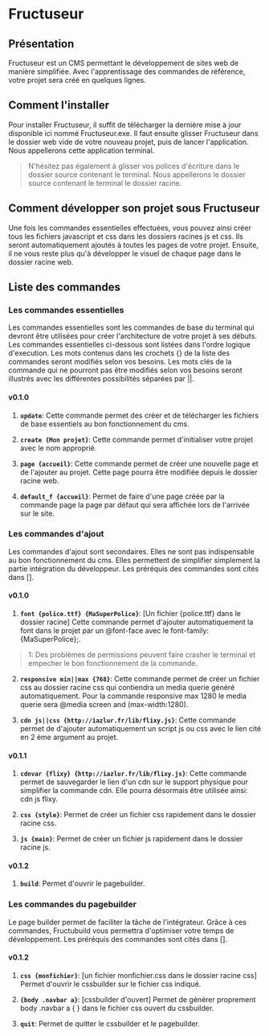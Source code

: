 # Fructuseur

## Présentation
Fructuseur est un CMS permettant le développement de sites web de manière simplifiée. Avec l'apprentissage des commandes de référence, votre projet sera créé en quelques lignes.

## Comment l'installer
Pour installer Fructuseur, il suffit de télécharger la dernière mise à jour disponible ici nommé Fructuseur.exe. Il faut ensuite glisser Fructuseur dans le dossier web vide de votre nouveau projet, puis de lancer l'application. Nous appellerons cette application terminal.
> N'hésitez pas également à glisser vos polices d'écriture dans le dossier source contenant le terminal. Nous appellerons le dossier source contenant le terminal le dossier racine.


## Comment développer son projet sous Fructuseur
Une fois les commandes essentielles effectuées, vous pouvez ainsi créer tous les fichiers javascript et css dans les dossiers racines js et css. Ils seront automatiquement ajoutés à toutes les pages de votre projet. Ensuite, il ne vous reste plus qu'à développer le visuel de chaque page dans le dossier racine web.


## Liste des commandes

### Les commandes essentielles
Les commandes essentielles sont les commandes de base du terminal qui devront être utilisées pour créer l'architecture de votre projet à ses débuts. Les commandes essentielles ci-dessous sont listées dans l'ordre logique d'execution. Les mots contenus dans les crochets {} de la liste des commandes seront modifiés selon vos besoins. Les mots clés de la commande qui ne pourront pas être modifiés selon vos besoins seront illustrés avec les différentes possibilités séparées par ||.


#### v0.1.0

  1. **```update```**: Cette commande permet des créer et de télécharger les fichiers de base essentiels au bon fonctionnement du cms.

  2. **```create {Mon projet}```**: Cette commande permet d'initialiser votre projet avec le nom approprié.

  3. **```page {accueil}```**: Cette commande permet de créer une nouvelle page et de l'ajouter au projet. Cette page pourra être modifiée depuis le dossier racine web.

  4. **```default_f {accueil}```**: Permet de faire d'une page créée par la commande page la page par défaut qui sera affichée lors de l'arrivée sur le site.

### Les commandes d'ajout
Les commandes d'ajout sont secondaires. Elles ne sont pas indispensable au bon fonctionnement du cms. Elles permettent de simplifier simplement la partie intégration du développeur. Les préréquis des commandes sont cités dans [].

#### v0.1.0

  1. **```font {police.ttf} {MaSuperPolice}```**: [Un fichier {police.ttf} dans le dossier racine] Cette commande permet d'ajouter automatiquement la font dans le projet par un @font-face avec le font-family: {MaSuperPolice};.

  > 1: Des problèmes de permissions peuvent faire crasher le terminal et empecher le bon fonctionnement de la commande.


  2. **```responsive min||max {768}```**: Cette commande permet de créer un fichier css au dossier racine css qui contiendra un media querie généré automatiquement. Pour la commande responsive max 1280 le media querie sera @media screen and (max-width:1280).


  3. **```cdn js||css {http://iazlur.fr/lib/flixy.js}```**: Cette commande permet de d'ajouter automatiquement un script js ou css avec le lien cité en 2 ème argument au projet.
  
#### v0.1.1

 1. **```cdnvar {flixy} {http://iazlur.fr/lib/flixy.js}```**: Cette commande permet de sauvegarder le lien d'un cdn sur le support physique pour simplifier la commande cdn. Elle pourra désormais être utilisée ainsi: cdn js flixy.
 
 2. **```css {style}```**: Permet de créer un fichier css rapidement dans le dossier racine css.
 
 3. **```js {main}```**: Permet de créer un fichier js rapidement dans le dossier racine js.
 
#### v0.1.2

 1. **```build```**: Permet d'ouvrir le pagebuilder.
 
### Les commandes du pagebuilder
Le page builder permet de faciliter la tâche de l'intégrateur. Grâce à ces commandes, Fructubuild vous permettra d'optimiser votre temps de développement. Les préréquis des commandes sont cités dans [].

#### v0.1.2

 1. **```css {monfichier}```**: [un fichier monfichier.css dans le dossier racine css] Permet d'ouvrir le cssbuilder sur le fichier css indiqué.
 
 2. **```{body .navbar a}```**: [cssbuilder d'ouvert] Permet de générer proprement body .navbar a { } dans le fichier css ouvert du cssbuilder.
 
 3. **```quit```**: Permet de quitter le cssbuilder et le pagebuilder.


